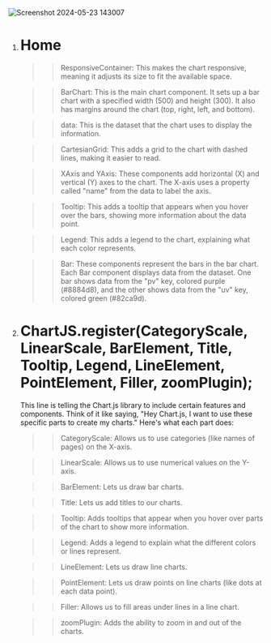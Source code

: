 ![Screenshot 2024-05-23 143007](https://github.com/priyanshutariyal02/React-Dashboard/assets/138609182/e97c1f2a-28a8-4de7-8be9-f18e33c2c049)

1. # Home

   > > ResponsiveContainer: This makes the chart responsive, meaning it adjusts its size to fit the available space.

   > > BarChart: This is the main chart component. It sets up a bar chart with a specified width (500) and height (300). It also has margins around the chart (top, right, left, and bottom).

   > > data: This is the dataset that the chart uses to display the information.

   > > CartesianGrid: This adds a grid to the chart with dashed lines, making it easier to read.

   > > XAxis and YAxis: These components add horizontal (X) and vertical (Y) axes to the chart. The X-axis uses a property called "name" from the data to label the axis.

   > > Tooltip: This adds a tooltip that appears when you hover over the bars, showing more information about the data point.

   > > Legend: This adds a legend to the chart, explaining what each color represents.

   > > Bar: These components represent the bars in the bar chart. Each Bar component displays data from the dataset. One bar shows data from the "pv" key, colored purple (#8884d8), and the other shows data from the "uv" key, colored green (#82ca9d).

2. # ChartJS.register(CategoryScale, LinearScale, BarElement, Title, Tooltip, Legend, LineElement, PointElement, Filler, zoomPlugin);
   This line is telling the Chart.js library to include certain features and components. Think of it like saying, "Hey Chart.js, I want to use these specific parts to create my charts." Here's what each part does:
   > > CategoryScale: Allows us to use categories (like names of pages) on the X-axis.
   
   > > LinearScale: Allows us to use numerical values on the Y-axis.
   
   > > BarElement: Lets us draw bar charts.

   > > Title: Lets us add titles to our charts.
   
   > > Tooltip: Adds tooltips that appear when you hover over parts of the chart to show more information.
   
   > > Legend: Adds a legend to explain what the different colors or lines represent.
   
   > > LineElement: Lets us draw line charts.
   
   > > PointElement: Lets us draw points on line charts (like dots at each data point).
   
   > > Filler: Allows us to fill areas under lines in a line chart.
   
   > > zoomPlugin: Adds the ability to zoom in and out of the charts.
